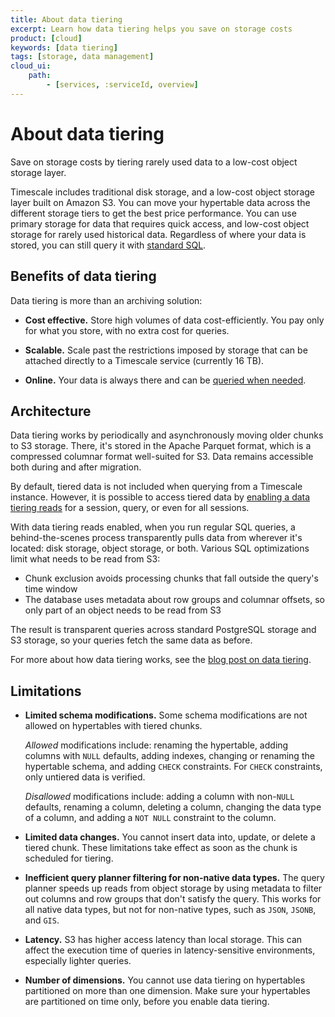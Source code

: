 ```yaml
---
title: About data tiering
excerpt: Learn how data tiering helps you save on storage costs
product: [cloud]
keywords: [data tiering]
tags: [storage, data management]
cloud_ui:
    path:
        - [services, :serviceId, overview]
---
```


# About data tiering

Save on storage costs by tiering rarely used data to a low-cost object storage layer.

Timescale includes traditional disk storage, and a low-cost object storage
layer built on Amazon S3. You can move your hypertable data across the different
storage tiers to get the best price performance. You can use primary storage for
data that requires quick access, and low-cost object storage for rarely used historical
data. Regardless of where your data is stored, you can still query it with
[standard SQL][querying-tiered-data].


## Benefits of data tiering

Data tiering is more than an archiving solution:

*   **Cost effective.** Store high volumes of data cost-efficiently.
    You pay only for what you store, with no extra cost for queries.

*   **Scalable.**  Scale past the restrictions imposed by storage that can be attached
    directly to a Timescale service (currently 16 TB).

*   **Online.**  Your data is always there and can be [queried when needed][querying-tiered-data]. 

## Architecture

Data tiering works by periodically and asynchronously moving older chunks to S3
storage. There, it's stored in the Apache Parquet format, which is a compressed
columnar format well-suited for S3. Data remains accessible both during and
after migration.

By default, tiered data is not included when querying from a Timescale instance. 
However, it is possible to access tiered data by [enabling a data tiering reads][querying-tiered-data] for a session, query, or even for all sessions.   

With data tiering reads enabled, when you run regular SQL queries, a behind-the-scenes process transparently
pulls data from wherever it's located: disk storage, object storage, or both.
Various SQL optimizations limit what needs to be read from S3:

*   Chunk exclusion avoids processing chunks that fall outside the query's time
    window
*   The database uses metadata about row groups and columnar offsets, so only
    part of an object needs to be read from S3

The result is transparent queries across standard PostgreSQL storage and S3
storage, so your queries fetch the same data as before.

For more about how data tiering works, see the
[blog post on data tiering][blog-data-tiering].

## Limitations

*   **Limited schema modifications.** Some schema modifications are not allowed
    on hypertables with tiered chunks.

    _Allowed_ modifications include: renaming the hypertable, adding columns
    with `NULL` defaults, adding indexes, changing or renaming the hypertable
    schema, and adding `CHECK` constraints. For `CHECK` constraints, only
    untiered data is verified.

    _Disallowed_ modifications include: adding a column with non-`NULL`
    defaults, renaming a column, deleting a column, changing the data type of a
    column, and adding a `NOT NULL` constraint to the column.

*   **Limited data changes.** You cannot insert data into, update, or delete a
    tiered chunk. These limitations take effect as soon as the chunk is
    scheduled for tiering.

*   **Inefficient query planner filtering for non-native data types.** The query
    planner speeds up reads from object storage by using metadata to filter out
    columns and row groups that don't satisfy the query. This works for all
    native data types, but not for non-native types, such as `JSON`, `JSONB`,
    and `GIS`.

*   **Latency.** S3 has higher access latency than local storage. This can affect the
    execution time of queries in latency-sensitive environments, especially
    lighter queries.

*   **Number of dimensions.** You cannot use data tiering on hypertables
    partitioned on more than one dimension. Make sure your hypertables are
    partitioned on time only, before you enable data tiering.

[blog-data-tiering]: https://www.timescale.com/blog/expanding-the-boundaries-of-postgresql-announcing-a-bottomless-consumption-based-object-storage-layer-built-on-amazon-s3/
[querying-tiered-data]: /use-timescale/:currentVersion:/data-tiering/querying-tiered-data/
